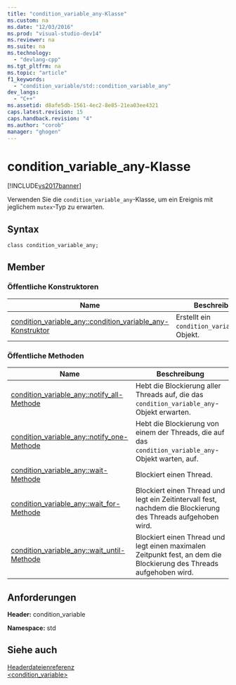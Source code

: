 ```yaml
---
title: "condition_variable_any-Klasse"
ms.custom: na
ms.date: "12/03/2016"
ms.prod: "visual-studio-dev14"
ms.reviewer: na
ms.suite: na
ms.technology: 
  - "devlang-cpp"
ms.tgt_pltfrm: na
ms.topic: "article"
f1_keywords: 
  - "condition_variable/std::condition_variable_any"
dev_langs: 
  - "C++"
ms.assetid: d8afe5db-1561-4ec2-8e85-21ea03ee4321
caps.latest.revision: 15
caps.handback.revision: "4"
ms.author: "corob"
manager: "ghogen"
---
```

# condition_variable_any-Klasse
[!INCLUDE[vs2017banner](../assembler/inline/includes/vs2017banner.md)]

Verwenden Sie die `condition_variable_any`\-Klasse, um ein Ereignis mit jeglichem `mutex`\-Typ zu erwarten.  
  
## Syntax  
  
```  
class condition_variable_any;  
```  
  
## Member  
  
### Öffentliche Konstruktoren  
  
|Name|**Beschreibung**|  
|----------|----------------------|  
|[condition\_variable\_any::condition\_variable\_any\-Konstruktor](../Topic/condition_variable_any::condition_variable_any%20Constructor.md)|Erstellt ein `condition_variable_any`\-Objekt.|  
  
### Öffentliche Methoden  
  
|Name|**Beschreibung**|  
|----------|----------------------|  
|[condition\_variable\_any::notify\_all\-Methode](../Topic/condition_variable_any::notify_all%20Method.md)|Hebt die Blockierung aller Threads auf, die das `condition_variable_any`\-Objekt erwarten.|  
|[condition\_variable\_any::notify\_one\-Methode](../Topic/condition_variable_any::notify_one%20Method.md)|Hebt die Blockierung von einem der Threads, die auf das `condition_variable_any`\-Objekt warten, auf.|  
|[condition\_variable\_any::wait\-Methode](../Topic/condition_variable_any::wait%20Method.md)|Blockiert einen Thread.|  
|[condition\_variable\_any::wait\_for\-Methode](../Topic/condition_variable_any::wait_for%20Method.md)|Blockiert einen Thread und legt ein Zeitintervall fest, nachdem die Blockierung des Threads aufgehoben wird.|  
|[condition\_variable\_any::wait\_until\-Methode](../Topic/condition_variable_any::wait_until%20Method.md)|Blockiert einen Thread und legt einen maximalen Zeitpunkt fest, an dem die Blockierung des Threads aufgehoben wird.|  
  
## Anforderungen  
 **Header:** condition\_variable  
  
 **Namespace:** std  
  
## Siehe auch  
 [Headerdateienreferenz](../standard-library/cpp-standard-library-header-files.md)   
 [\<condition\_variable\>](../standard-library/condition-variable.md)